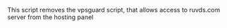 This script removes the vpsguard script, that allows access to ruvds.com server from the hosting panel
